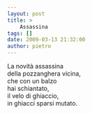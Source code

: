 ```yaml
---
layout: post
title: >
    Assassina
tags: []
date: 2009-03-13 21:32:00
author: pietro
---
```

La novità assassina<br/>della pozzanghera vicina,<br/>che con un balzo<br/>hai schiantato,<br/>il velo di ghiaccio,<br/>in ghiacci sparsi mutato.
